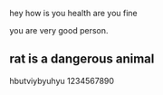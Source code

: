 hey how is you health
are you fine 


you are very good person.
## rat is a dangerous animal


hbutviybyuhyu 
1234567890
